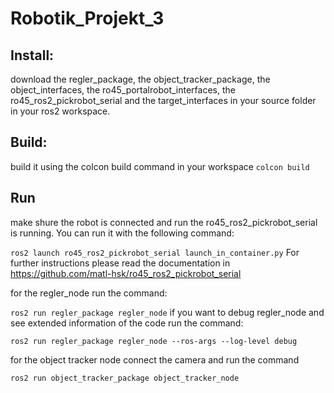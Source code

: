 # Robotik_Projekt_3

## Install:

download the regler_package, the object_tracker_package, the object_interfaces, the ro45_portalrobot_interfaces, the ro45_ros2_pickrobot_serial and the target_interfaces in your source folder in your ros2 workspace. 


## Build:

build it using the colcon build command in your workspace
`colcon build`

## Run
make shure the robot is connected and run the ro45_ros2_pickrobot_serial is running. 
You can run it with the following command:

`ros2 launch ro45_ros2_pickrobot_serial launch_in_container.py`
For further instructions please read the documentation in https://github.com/matl-hsk/ro45_ros2_pickrobot_serial 

for the regler_node run the command:

`ros2 run regler_package regler_node`
if you want to debug regler_node and see extended information of the code run the command:

`ros2 run regler_package regler_node --ros-args --log-level debug`

for the object tracker node connect the camera and run the command

`ros2 run object_tracker_package object_tracker_node`

